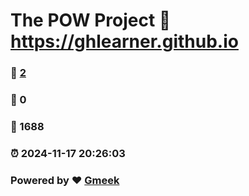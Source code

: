 # The POW Project :link: https://ghlearner.github.io 
### :page_facing_up: [2](https://ghlearner.github.io/tag.html) 
### :speech_balloon: 0 
### :hibiscus: 1688 
### :alarm_clock: 2024-11-17 20:26:03 
### Powered by :heart: [Gmeek](https://github.com/Meekdai/Gmeek)
